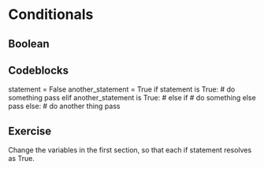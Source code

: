 # Conditionals

## Boolean

## Codeblocks

statement = False
another_statement = True
if statement is True:
    # do something
    pass
elif another_statement is True: # else if
    # do something else
    pass
else:
    # do another thing
    pass


## Exercise

Change the variables in the first section, so that each if statement resolves as True.


